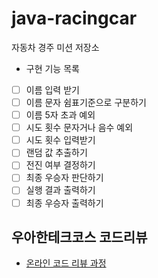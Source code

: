 # java-racingcar

자동차 경주 미션 저장소

- 구현 기능 목록
- [ ] 이름 입력 받기
- [ ] 이름 문자 쉼표기준으로 구분하기
- [ ] 이름 5자 초과 예외
- [ ] 시도 횟수 문자거나 음수 예외
- [ ] 시도 횟수 입력받기
- [ ] 랜덤 값 추출하기
- [ ] 전진 여부 결정하기
- [ ] 최종 우승자 판단하기
- [ ] 실행 결과 출력하기
- [ ] 최종 우승자 출력하기

## 우아한테크코스 코드리뷰

- [온라인 코드 리뷰 과정](https://github.com/woowacourse/woowacourse-docs/blob/master/maincourse/README.md)
